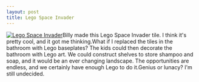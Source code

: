 ```yaml
--- 
layout: post
title: Lego Space Invader
---
```

[![Lego Space Invader](http://farm6.static.flickr.com/5241/5254211568_3f402075b0.jpg)](http://www.flickr.com/photos/roysworld/5254211568/)Billy made this Lego Space Invader tile. I think it's pretty cool, and it got me thinking.What if I replaced the tiles in the bathroom with Lego baseplates? The kids could then decorate the bathroom with Lego art. We could construct shelves to store shampoo and soap, and it would be an ever changing landscape. The opportunities are endless, and we certainly have enough Lego to do it.Genius or lunacy? I'm still undecided.

